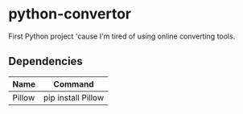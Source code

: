 # python-convertor
First Python project 'cause I'm tired of using online converting tools.

## Dependencies
| Name  | Command |
| ------------- | ------------- |
| Pillow  | pip install Pillow  |

